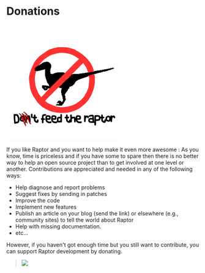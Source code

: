 # Donations #
![images/feedtheraptor.png](images/feedtheraptor.png)

If you like Raptor and you want to help make it even more awesome :
As you know, time is priceless and if you have some to spare then there is no better way to help an open source project than to get involved at one level or another. Contributions are appreciated and needed in any of the following ways:

  * Help diagnose and report problems
  * Suggest fixes by sending in patches
  * Improve the code
  * Implement new features
  * Publish an article on your blog (send the link) or elsewhere (e.g., community sites) to tell the world about Raptor
  * Help with missing documentation.
  * etc...

However, if you haven't got enough time but you still want to contribute, you can support Raptor development by donating.

> [![](https://www.paypalobjects.com/en_US/FR/i/btn/btn_donateCC_LG.gif)](https://www.paypal.com/cgi-bin/webscr?cmd=_s-xclick&hosted_button_id=Q9ALEAKKTQQWC)
